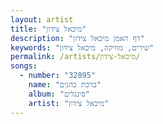 ```yaml
---
layout: artist
title: "מיכאל צידון"
description: "דף האמן מיכאל צידון"
keywords: "שירים, מוזיקה, מיכאל צידון"
permalink: /artists/מיכאל-צידון/
songs:
  - number: "32895"
    name: "ברכת כהנים"
    album: "סינגלים"
    artist: "מיכאל צידון"
---
```

